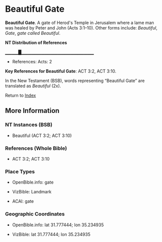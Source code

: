 # Beautiful Gate
**Beautiful Gate**. 
A gate of Herod's Temple in Jerusalem where a lame man was healed by Peter and John (Acts 3:1–10). 
Other forms include: 
*Beautiful*, *Gate*, *gate called Beautiful*. 


**NT Distribution of References**

▁▁▁▁█▁▁▁▁▁▁▁▁▁▁▁▁▁▁▁▁▁▁▁▁▁▁
* References: Acts: 2



**Key References for Beautiful Gate**: 
ACT 3:2, ACT 3:10. 




In the New Testament (BSB), words representing “Beautiful Gate” are translated as 
*Beautiful* (2x). 


Return to [Index](00-Index.md)

## More Information

### NT Instances (BSB)

* Beautiful (ACT 3:2; ACT 3:10)



### References (Whole Bible)

* ACT 3:2; ACT 3:10


### Place Types

* OpenBible.info: gate

* VizBible: Landmark

* ACAI: gate



### Geographic Coordinates

* OpenBible.info: lat 31.777444; lon 35.234935

* VizBible: lat 31.777444; lon 35.234935




